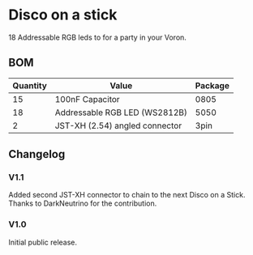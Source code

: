 # Disco on a stick

18 Addressable RGB leds to for a party in your Voron.

## BOM
| Quantity | Value                          | Package |
|----------|--------------------------------|---------|
|       15 | 100nF Capacitor                | 0805    |
|       18 | Addressable RGB LED (WS2812B)  | 5050    |
|        2 | JST-XH (2.54) angled connector | 3pin    |

## Changelog

### V1.1
Added second JST-XH connector to chain to the next Disco on a Stick.  
Thanks to DarkNeutrino for the contribution.

### V1.0
Initial public release.

